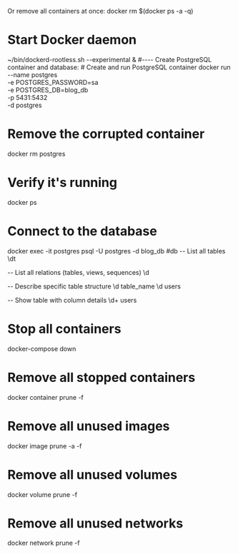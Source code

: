 Or remove all containers at once:
docker rm $(docker ps -a -q)
# Start Docker daemon
~/bin/dockerd-rootless.sh --experimental &
#----
Create PostgreSQL container and database:
    # Create and run PostgreSQL container
docker run --name postgres \
  -e POSTGRES_PASSWORD=sa \
  -e POSTGRES_DB=blog_db \
  -p 5431:5432 \
  -d postgres
# Remove the corrupted container
docker rm postgres
# Verify it's running
docker ps
# Connect to the database
docker exec -it postgres psql -U postgres -d blog_db
#db 
-- List all tables
\dt

-- List all relations (tables, views, sequences)
\d

-- Describe specific table structure
\d table_name
\d users

-- Show table with column details
\d+ users



# Stop all containers
docker-compose down

# Remove all stopped containers
docker container prune -f

# Remove all unused images
docker image prune -a -f

# Remove all unused volumes
docker volume prune -f

# Remove all unused networks
docker network prune -f